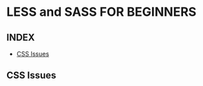 # LESS and SASS FOR BEGINNERS

## INDEX

- [CSS Issues](#cssissues)

<div id="cssissues"/>

## CSS Issues
